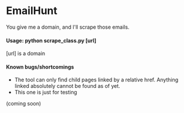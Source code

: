 EmailHunt
=========

You give me a domain, and I'll scrape those emails.

#### Usage: python scrape_class.py [url]
[url] is a domain

#### Known bugs/shortcomings
* The tool can only find child pages linked by a relative href.
  Anything linked absolutely cannot be found as of yet.
* This one is just for testing

(coming soon)
